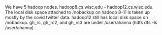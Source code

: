We have 5 hadoop nodes. hadoop8.cs.wisc.edu - hadoop12.cs.wisc.edu.
The local disk space attached to /nobackup on hadoop 8-11 is taken up mostly by the covid twitter data. 
hadoop12 still has local disk space on /nobackup.
gh_rc, gh_rc2, and gh_rc3 are under /user/ahanna (hdfs dfs -ls /user/ahanna).
